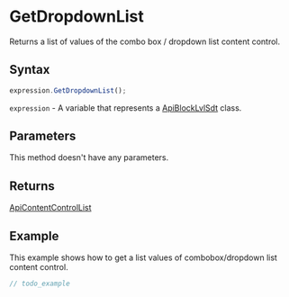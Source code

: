 # GetDropdownList

Returns a list of values of the combo box / dropdown list content control.

## Syntax

```javascript
expression.GetDropdownList();
```

`expression` - A variable that represents a [ApiBlockLvlSdt](../ApiBlockLvlSdt.md) class.

## Parameters

This method doesn't have any parameters.

## Returns

[ApiContentControlList](../../ApiContentControlList/ApiContentControlList.md)

## Example

This example shows how to get a list values of combobox/dropdown list content control.

```javascript editor-docx
// todo_example
```

